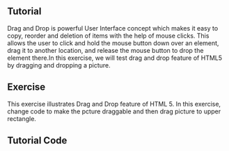 Tutorial
--------

Drag and Drop is powerful User Interface concept which makes it easy to copy, reorder and deletion of items with the help of mouse clicks. This allows the user to click and hold the mouse button down over an element, drag it to another location, and release the mouse button to drop the element there.In this exercise, we will test drag and drop feature of HTML5 by dragging and dropping a picture.

Exercise
--------

This exercise illustrates Drag and Drop feature of HTML 5. In this exercise, change  code to make the pcture draggable and then drag picture to upper rectangle.


Tutorial Code
-------------

<!DOCTYPE HTML>
<html>
<head>
<script type="text/javascript" >

function allowDropThis(i) {
    i.preventDefault();
}

function dragThis(i) {
    i.dataTransfer.setData("doggo", i.target.id);
}

function dropThis(i) {
    i.preventDefault();
    var data = i.dataTransfer.getData("doggo");
    i.target.appendChild(document.getElementById(data));
}
</script>
<style type="text/css">

#fig1, #fig2 {
    float: left;
    width: 220px;
    height: 220px;
    margin: 20px;
    padding: 20px;
    border: 2px solid blue;
}
</head>
<body>

<h2>Drag and Drop</h2>

<p>Drag Holy City between these the two elements.</p>

<div id="fig1" ondrop="dropThis(event)" ondragover="allowDropThis(event)">
  <img src="https://github.com/ssabat/azuredf/blob/master/holi-city.jpeg?raw=true" draggable="false" ondragstart="dragThis(event)" id="drag1" width="220" height="220">
</div>

<div id="fig2" ondrop="dropThis(event)" ondragover="allowDropThis(event)"></div>

</body>
</html>
    
    
Expected Output
---------------

    <!DOCTYPE HTML>
<html>
<head>
<script type="text/javascript" >

function allowDropThis(i) {
    i.preventDefault();
}

function dragThis(i) {
    i.dataTransfer.setData("doggo", i.target.id);
}

function dropThis(i) {
    i.preventDefault();
    var data = i.dataTransfer.getData("doggo");
    i.target.appendChild(document.getElementById(data));
}
</script>
<style type="text/css">

#fig1, #fig2 {
    float: left;
    width: 220px;
    height: 220px;
    margin: 20px;
    padding: 20px;
    border: 2px solid blue;
}
</head>
<body>

<h2>Drag and Drop</h2>

<p>Drag Holy City between these the two elements.</p>

<div id="fig2" ondrop="dropThis(event)" ondragover="allowDropThis(event)">
  <img src="https://github.com/ssabat/azuredf/blob/master/holi-city.jpeg?raw=true" draggable="false" ondragstart="dragThis(event)" id="drag1" width="220" height="220">
</div>

<div id="fig1" ondrop="dropThis(event)" ondragover="allowDropThis(event)"></div>

</body>
</html>

Solution
--------

   <!DOCTYPE HTML>
<html>
<head>
<script type="text/javascript" >

function allowDropThis(i) {
    i.preventDefault();
}

function dragThis(i) {
    i.dataTransfer.setData("doggo", i.target.id);
}

function dropThis(i) {
    i.preventDefault();
    var data = i.dataTransfer.getData("doggo");
    i.target.appendChild(document.getElementById(data));
}
</script>
<style type="text/css">

#fig1, #fig2 {
    float: left;
    width: 220px;
    height: 220px;
    margin: 20px;
    padding: 20px;
    border: 2px solid blue;
}
</head>
<body>

<h2>Drag and Drop</h2>

<p>Drag Holy City between these the two elements.</p>

<div id="fig1" ondrop="dropThis(event)" ondragover="allowDropThis(event)">
  <img src="https://github.com/ssabat/azuredf/blob/master/holi-city.jpeg?raw=true" draggable="true" ondragstart="dragThis(event)" id="drag1" width="220" height="220">
</div>

<div id="fig2" ondrop="dropThis(event)" ondragover="allowDropThis(event)"></div>

</body>
</html>